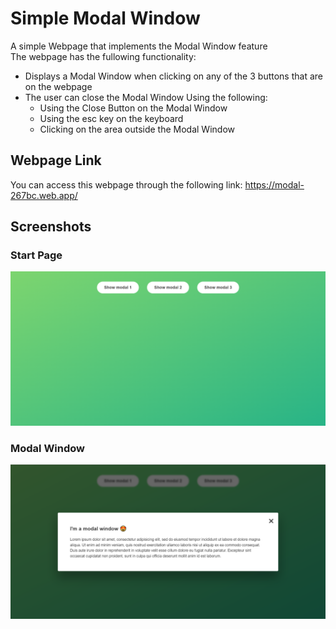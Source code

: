 # Simple Modal Window
A simple Webpage that implements the Modal Window feature
\
The webpage has the fullowing functionality:
- Displays a Modal Window when clicking on any of the 3 buttons that are on the webpage
- The user can close the Modal Window Using the following:
  - Using the Close Button on the Modal Window
  - Using the esc key on the keyboard
  - Clicking on the area outside the Modal Window

## Webpage Link
You can access this webpage through the following link: https://modal-267bc.web.app/

## Screenshots

### Start Page
![App Screenshot](https://github.com/youssef-gerges-ramzy-mokhtar/Simple-Modal-Window/blob/main/Screenshots/1.png?raw=true)

### Modal Window
![App Screenshot](https://github.com/youssef-gerges-ramzy-mokhtar/Simple-Modal-Window/blob/main/Screenshots/2.png?raw=true)
